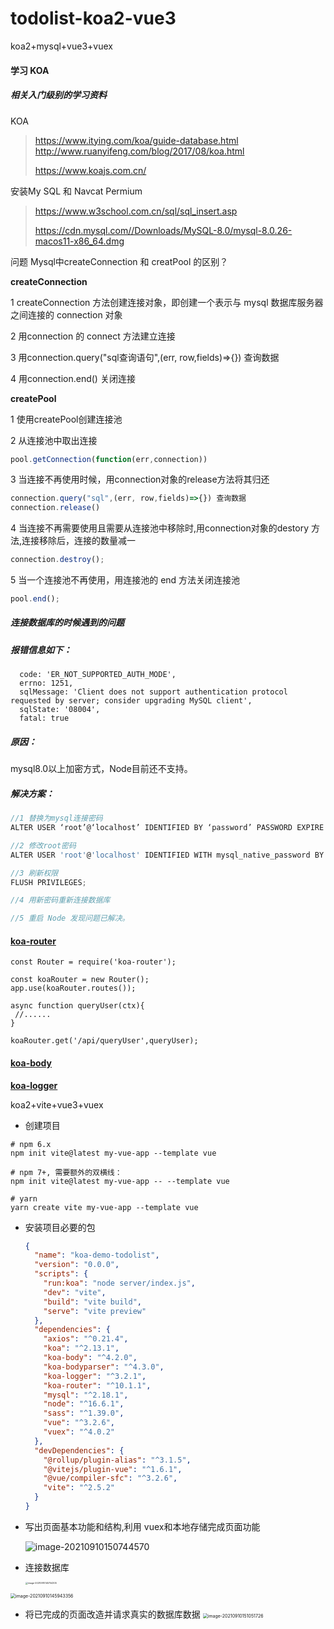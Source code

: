# todolist-koa2-vue3
koa2+mysql+vue3+vuex 

#### 学习 KOA

##### 相关入门级别的学习资料

KOA

> https://www.itying.com/koa/guide-database.html 
> http://www.ruanyifeng.com/blog/2017/08/koa.html
>
> https://www.koajs.com.cn/

安装My SQL 和 Navcat Permium

> https://www.w3school.com.cn/sql/sql_insert.asp
>
> https://cdn.mysql.com//Downloads/MySQL-8.0/mysql-8.0.26-macos11-x86_64.dmg

问题
Mysql中createConnection 和 creatPool 的区别？

**createConnection**

1 createConnection 方法创建连接对象，即创建一个表示与 mysql 数据库服务器之间连接的 connection 对象

2 用connection 的 connect 方法建立连接

3 用connection.query("sql查询语句",(err, row,fields)=>{}) 查询数据

4 用connection.end() 关闭连接

**createPool**

1 使用createPool创建连接池

2 从连接池中取出连接

```javascript
pool.getConnection(function(err,connection))
```

3 当连接不再使用时候，用connection对象的release方法将其归还

```javascript
connection.query("sql",(err, row,fields)=>{}) 查询数据
connection.release()
```

4 当连接不再需要使用且需要从连接池中移除时,用connection对象的destory 方法,连接移除后，连接的数量减一

```javascript
connection.destroy();
```

5 当一个连接池不再使用，用连接池的 end 方法关闭连接池

```javascript
pool.end();
```

##### *连接数据库的时候遇到的问题*

##### *报错信息如下：*

```shell
  code: 'ER_NOT_SUPPORTED_AUTH_MODE',
  errno: 1251,
  sqlMessage: 'Client does not support authentication protocol requested by server; consider upgrading MySQL client',
  sqlState: '08004',
  fatal: true
```

##### *原因：*

mysql8.0以上加密方式，Node目前还不支持。

##### *解决方案：*

```javascript
//1 替换为mysql连接密码
ALTER USER ‘root’@‘localhost’ IDENTIFIED BY ‘password’ PASSWORD EXPIRE NEVER;

//2 修改root密码
ALTER USER 'root'@'localhost' IDENTIFIED WITH mysql_native_password BY '自己的新的root用户的密码';

//3 刷新权限
FLUSH PRIVILEGES; 

//4 用新密码重新连接数据库 

//5 重启 Node 发现问题已解决。
```

#### [koa-router](https://www.npmjs.com/package/koa-router)

```
const Router = require('koa-router');

const koaRouter = new Router();
app.use(koaRouter.routes());

async function queryUser(ctx){
 //......
}

koaRouter.get('/api/queryUser',queryUser);
```

#### [koa-body](https://www.npmjs.com/package/koa-body)
**[koa-logger](https://www.npmjs.com/package/koa-logger)**

koa2+vite+vue3+vuex

-  创建项目

  ```
  # npm 6.x
  npm init vite@latest my-vue-app --template vue
  
  # npm 7+, 需要额外的双横线：
  npm init vite@latest my-vue-app -- --template vue
  
  # yarn
  yarn create vite my-vue-app --template vue
  ```

- 安装项目必要的包

  ```json
  {
    "name": "koa-demo-todolist",
    "version": "0.0.0",
    "scripts": {
      "run:koa": "node server/index.js",
      "dev": "vite",
      "build": "vite build",
      "serve": "vite preview"
    },
    "dependencies": {
      "axios": "^0.21.4",
      "koa": "^2.13.1",
      "koa-body": "^4.2.0",
      "koa-bodyparser": "^4.3.0",
      "koa-logger": "^3.2.1",
      "koa-router": "^10.1.1",
      "mysql": "^2.18.1",
      "node": "^16.6.1",
      "sass": "^1.39.0",
      "vue": "^3.2.6",
      "vuex": "^4.0.2"
    },
    "devDependencies": {
      "@rollup/plugin-alias": "^3.1.5",
      "@vitejs/plugin-vue": "^1.6.1",
      "@vue/compiler-sfc": "^3.2.6",
      "vite": "^2.5.2"
    }
  }
  
  ```

  

- 写出页面基本功能和结构,利用 vuex和本地存储完成页面功能

  ![image-20210910150744570](https://tva1.sinaimg.cn/large/008i3skNgy1gubjrpcogvj61ph0u041i02.jpg)

- 连接数据库

  <img src="https://tva1.sinaimg.cn/large/008i3skNgy1gubjhj47fcj60xr0u0q4d02.jpg" alt="image-20210910145754305" style="zoom: 25%;" />

<img src="https://tva1.sinaimg.cn/large/008i3skNgy1gubjjjh0gqj61io0ec75x02.jpg" alt="image-20210910145943356" style="zoom:50%;" />

- 将已完成的页面改造并请求真实的数据库数据
  <img src="https://tva1.sinaimg.cn/large/008i3skNgy1gubjv6yly8j60em0psgn002.jpg" alt="image-20210910151051726" style="zoom:50%;" />


